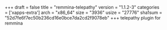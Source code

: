 +++
draft = false
title = "remmina-telepathy"
version = "1.1.2-3"
categories = ['xapps-extra']
arch = "x86_64"
size = "3936"
usize = "27776"
sha1sum = "52d7fe6f7ec50b236cd16e0bce7da2cd2f9078eb"
+++
telepathy plugin for remmina